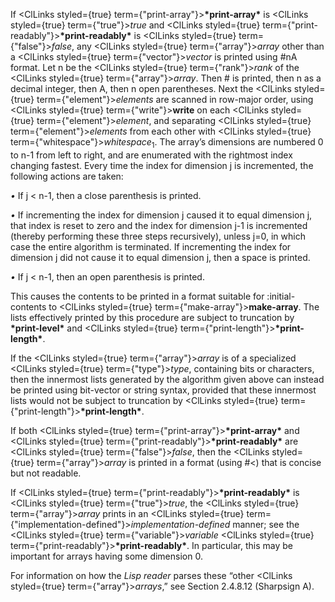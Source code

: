  



If <ClLinks styled={true} term={"print-array"}><b>\*print-array\*</b></ClLinks> is <ClLinks styled={true} term={"true"}><i>true</i></ClLinks> and <ClLinks styled={true} term={"print-readably"}><b>\*print-readably\*</b></ClLinks> is <ClLinks styled={true} term={"false"}><i>false</i></ClLinks>, any <ClLinks styled={true} term={"array"}><i>array</i></ClLinks> other than a <ClLinks styled={true} term={"vector"}><i>vector</i></ClLinks> is printed using #nA format. Let n be the <ClLinks styled={true} term={"rank"}><i>rank</i></ClLinks> of the <ClLinks styled={true} term={"array"}><i>array</i></ClLinks>. Then # is printed, then n as a decimal integer, then A, then n open parentheses. Next the <ClLinks styled={true} term={"element"}><i>elements</i></ClLinks> are scanned in row-major order, using <ClLinks styled={true} term={"write"}><b>write</b></ClLinks> on each <ClLinks styled={true} term={"element"}><i>element</i></ClLinks>, and separating <ClLinks styled={true} term={"element"}><i>elements</i></ClLinks> from each other with <ClLinks styled={true} term={"whitespace"}><i>whitespace</i></ClLinks><sub>1</sub>. The array’s dimensions are numbered 0 to n-1 from left to right, and are enumerated with the rightmost index changing fastest. Every time the index for dimension j is incremented, the following actions are taken: 



*•* If j &lt; n-1, then a close parenthesis is printed. 



*•* If incrementing the index for dimension j caused it to equal dimension j, that index is reset to zero and the index for dimension j-1 is incremented (thereby performing these three steps recursively), unless j=0, in which case the entire algorithm is terminated. If incrementing the index for dimension j did not cause it to equal dimension j, then a space is printed. 



*•* If j &lt; n-1, then an open parenthesis is printed. 



This causes the contents to be printed in a format suitable for :initial-contents to <ClLinks styled={true} term={"make-array"}><b>make-array</b></ClLinks>. The lists effectively printed by this procedure are subject to truncation by **\*print-level\*** and <ClLinks styled={true} term={"print-length"}><b>\*print-length\*</b></ClLinks>. 



If the <ClLinks styled={true} term={"array"}><i>array</i></ClLinks> is of a specialized <ClLinks styled={true} term={"type"}><i>type</i></ClLinks>, containing bits or characters, then the innermost lists generated by the algorithm given above can instead be printed using bit-vector or string syntax, provided that these innermost lists would not be subject to truncation by <ClLinks styled={true} term={"print-length"}><b>\*print-length\*</b></ClLinks>. 



If both <ClLinks styled={true} term={"print-array"}><b>\*print-array\*</b></ClLinks> and <ClLinks styled={true} term={"print-readably"}><b>\*print-readably\*</b></ClLinks> are <ClLinks styled={true} term={"false"}><i>false</i></ClLinks>, then the <ClLinks styled={true} term={"array"}><i>array</i></ClLinks> is printed in a format (using #&lt;) that is concise but not readable. 



If <ClLinks styled={true} term={"print-readably"}><b>\*print-readably\*</b></ClLinks> is <ClLinks styled={true} term={"true"}><i>true</i></ClLinks>, the <ClLinks styled={true} term={"array"}><i>array</i></ClLinks> prints in an <ClLinks styled={true} term={"implementation-defined"}><i>implementation-defined</i></ClLinks> manner; see the <ClLinks styled={true} term={"variable"}><i>variable</i></ClLinks> <ClLinks styled={true} term={"print-readably"}><b>\*print-readably\*</b></ClLinks>. In particular, this may be important for arrays having some dimension 0. 



For information on how the *Lisp reader* parses these “other <ClLinks styled={true} term={"array"}><i>arrays</i></ClLinks>,” see Section 2.4.8.12 (Sharpsign A). 




